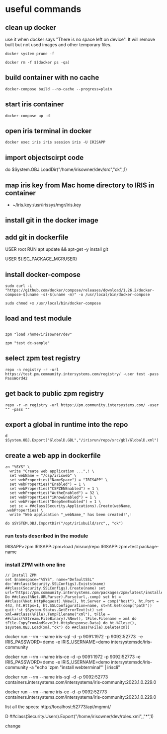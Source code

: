 # useful commands
## clean up docker
use it when docker says "There is no space left on device". It will remove built but not used images and other temporary files.
```
docker system prune -f
```

```
docker rm -f $(docker ps -qa)
```

## build container with no cache
```
docker-compose build --no-cache --progress=plain
```
## start iris container
```
docker-compose up -d
```

## open iris terminal in docker
```
docker exec iris iris session iris -U IRISAPP
```


## import objectscirpt code

do $System.OBJ.LoadDir("/home/irisowner/dev/src","ck",,1)
## map iris key from Mac home directory to IRIS in container
- ~/iris.key:/usr/irissys/mgr/iris.key

## install git in the docker image
## add git in dockerfile
USER root
RUN apt update && apt-get -y install git

USER ${ISC_PACKAGE_MGRUSER}


## install docker-compose
```
sudo curl -L "https://github.com/docker/compose/releases/download/1.26.2/docker-compose-$(uname -s)-$(uname -m)" -o /usr/local/bin/docker-compose

sudo chmod +x /usr/local/bin/docker-compose

```

## load and test module
```

zpm "load /home/irisowner/dev"

zpm "test dc-sample"
```

## select zpm test registry
```
repo -n registry -r -url https://test.pm.community.intersystems.com/registry/ -user test -pass PassWord42
```

## get back to public zpm registry
```
repo -r -n registry -url https://pm.community.intersystems.com/ -user "" -pass ""
```

## export a global in runtime into the repo
```
d $System.OBJ.Export("GlobalD.GBL","/irisrun/repo/src/gbl/GlobalD.xml")
```

## create a web app in dockerfile
```
zn "%SYS" \
  write "Create web application ...",! \
  set webName = "/csp/irisweb" \
  set webProperties("NameSpace") = "IRISAPP" \
  set webProperties("Enabled") = 1 \
  set webProperties("CSPZENEnabled") = 1 \
  set webProperties("AutheEnabled") = 32 \
  set webProperties("iKnowEnabled") = 1 \
  set webProperties("DeepSeeEnabled") = 1 \
  set sc = ##class(Security.Applications).Create(webName, .webProperties) \
  write "Web application "_webName_" has been created!",!
```



```
do $SYSTEM.OBJ.ImportDir("/opt/irisbuild/src",, "ck")
```


### run tests described in the module

IRISAPP>zpm
IRISAPP:zpm>load /irisrun/repo
IRISAPP:zpm>test package-name

### install ZPM with one line
    // Install ZPM
    set $namespace="%SYS", name="DefaultSSL" do:'##class(Security.SSLConfigs).Exists(name) ##class(Security.SSLConfigs).Create(name) set url="https://pm.community.intersystems.com/packages/zpm/latest/installer" Do ##class(%Net.URLParser).Parse(url,.comp) set ht = ##class(%Net.HttpRequest).%New(), ht.Server = comp("host"), ht.Port = 443, ht.Https=1, ht.SSLConfiguration=name, st=ht.Get(comp("path")) quit:'st $System.Status.GetErrorText(st) set xml=##class(%File).TempFilename("xml"), tFile = ##class(%Stream.FileBinary).%New(), tFile.Filename = xml do tFile.CopyFromAndSave(ht.HttpResponse.Data) do ht.%Close(), $system.OBJ.Load(xml,"ck") do ##class(%File).Delete(xml)




docker run --rm --name iris-sql -d -p 9091:1972 -p 9092:52773  -e IRIS_PASSWORD=demo -e IRIS_USERNAME=demo intersystemsdc/iris-community


docker run --rm --name iris-ce -d -p 9091:1972 -p 9092:52773 -e IRIS_PASSWORD=demo -e IRIS_USERNAME=demo intersystemsdc/iris-community -a "echo 'zpm \"install webterminal\"' | iriscli"



docker run --rm --name iris-sql -d -p 9092:52773 containers.intersystems.com/intersystems/iris-community:2023.1.0.229.0


docker run --rm --name iris-ce -d -p 9092:52773 containers.intersystems.com/intersystems/iris-community:2023.1.0.229.0


list all the specs:
http://localhost:52773/api/mgmnt/


D ##class(Security.Users).Export("/home/irisowner/dev/roles.xml",,"*",1)

change